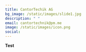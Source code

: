 ```yaml
---
title: CantorTechik AG
bg_image: /static/images/slide1.jpg
description: " "
email: cantortechnik@pm.me
image: /static/images/icon.png
social:
---
```

**Test**
